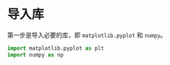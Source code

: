 # 导入库

第一步是导入必要的库，即 `matplotlib.pyplot` 和 `numpy`。

```python
import matplotlib.pyplot as plt
import numpy as np
```
